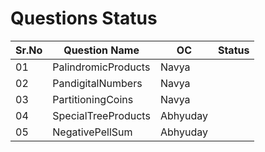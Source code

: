 # Questions Status

| Sr.No | Question Name       | OC       | Status |
| ----- | ------------------- | -------- | ------ |
| 01    | PalindromicProducts | Navya    |        |
| 02    | PandigitalNumbers   | Navya    |        |
| 03    | PartitioningCoins   | Navya    |        |
| 04    | SpecialTreeProducts | Abhyuday |        |
| 05    | NegativePellSum     | Abhyuday |        |
